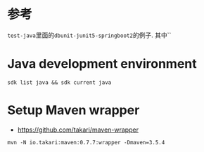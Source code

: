 # 参考

`test-java`里面的`dbunit-junit5-springboot2`的例子.
其中``

# Java development environment

`sdk list java && sdk current java`

# Setup Maven wrapper

- https://github.com/takari/maven-wrapper

`mvn -N io.takari:maven:0.7.7:wrapper -Dmaven=3.5.4`
